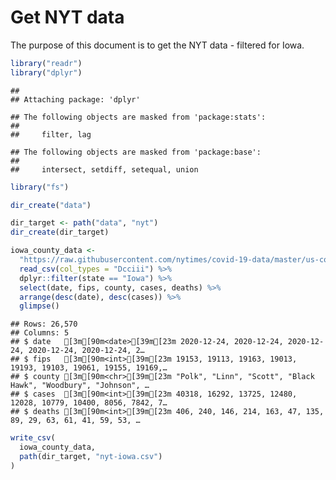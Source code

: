 Get NYT data
================

The purpose of this document is to get the NYT data - filtered for Iowa.

``` r
library("readr")
library("dplyr")
```

    ## 
    ## Attaching package: 'dplyr'

    ## The following objects are masked from 'package:stats':
    ## 
    ##     filter, lag

    ## The following objects are masked from 'package:base':
    ## 
    ##     intersect, setdiff, setequal, union

``` r
library("fs")
```

``` r
dir_create("data")

dir_target <- path("data", "nyt")
dir_create(dir_target)
```

``` r
iowa_county_data <- 
  "https://raw.githubusercontent.com/nytimes/covid-19-data/master/us-counties.csv" %>%
  read_csv(col_types = "Dcciii") %>%
  dplyr::filter(state == "Iowa") %>%
  select(date, fips, county, cases, deaths) %>%
  arrange(desc(date), desc(cases)) %>%
  glimpse()
```

    ## Rows: 26,570
    ## Columns: 5
    ## $ date   [3m[90m<date>[39m[23m 2020-12-24, 2020-12-24, 2020-12-24, 2020-12-24, 2020-12-24, 2…
    ## $ fips   [3m[90m<int>[39m[23m 19153, 19113, 19163, 19013, 19193, 19103, 19061, 19155, 19169,…
    ## $ county [3m[90m<chr>[39m[23m "Polk", "Linn", "Scott", "Black Hawk", "Woodbury", "Johnson", …
    ## $ cases  [3m[90m<int>[39m[23m 40318, 16292, 13725, 12480, 12028, 10779, 10400, 8056, 7842, 7…
    ## $ deaths [3m[90m<int>[39m[23m 406, 240, 146, 214, 163, 47, 135, 89, 29, 63, 61, 41, 59, 53, …

``` r
write_csv(
  iowa_county_data,
  path(dir_target, "nyt-iowa.csv")
)
```
